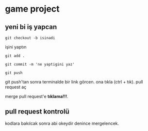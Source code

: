 # game project 

## yeni bi iş yapcan

`git checkout -b isinadi`

işini yaptın

`git add .`

`git commit -m 'ne yaptigini yaz'`

`git push`

git push'tan sonra terminalde bir link görcen. ona tıkla (ctrl + tık). pull request aç

merge pull request'e **tıklama!!!**.

## pull request kontrolü

kodlara bakılcak sonra abi okeydir denince mergelencek. 


